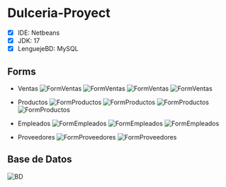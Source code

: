 # Dulceria-Proyect

- [x] IDE: Netbeans
- [x] JDK: 17
- [x] LenguejeBD: MySQL

## Forms
* Ventas
![FormVentas](https://github.com/Bumh3rr/Dulceria-Proyect/blob/main/images/FormVentas.png)
![FormVentas](https://github.com/Bumh3rr/Dulceria-Proyect/blob/main/images/FormVenta_nuevaVenta.png)
![FormVentas](https://github.com/Bumh3rr/Dulceria-Proyect/blob/main/images/FormVenta_AgregarProductos.png)
![FormVentas](https://github.com/Bumh3rr/Dulceria-Proyect/blob/main/images/FormVenta_DetallesVenta.png)

* Productos
![FormProductos](https://github.com/Bumh3rr/Dulceria-Proyect/blob/main/images/FormProducto.png)
![FormProductos](https://github.com/Bumh3rr/Dulceria-Proyect/blob/main/images/FormProductoRequest.png)
![FormProductos](https://github.com/Bumh3rr/Dulceria-Proyect/blob/main/images/FormProductoInfo.png)
![FormProductos](https://github.com/Bumh3rr/Dulceria-Proyect/blob/main/images/FormProductoSearch.png)

* Empleados
![FormEmpleados](https://github.com/Bumh3rr/Dulceria-Proyect/blob/main/images/FormEmpleados.png)
![FormEmpleados](https://github.com/Bumh3rr/Dulceria-Proyect/blob/main/images/FormEmpleadoRequest.png)
![FormEmpleados](https://github.com/Bumh3rr/Dulceria-Proyect/blob/main/images/FormEmpleadosInfo.png)

* Proveedores
![FormProveedores](https://github.com/Bumh3rr/Dulceria-Proyect/blob/main/images/FormProveedores.png)
![FormProveedores](https://github.com/Bumh3rr/Dulceria-Proyect/blob/main/images/formProveedoreesInsert.png)

## Base de Datos
![BD](https://github.com/Bumh3rr/Dulceria-Proyect/blob/main/images/Model_BaseData.png)
